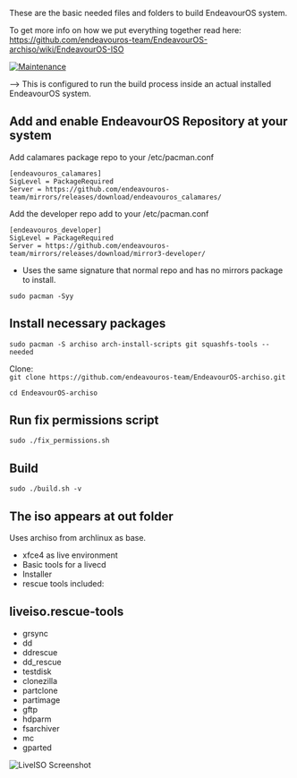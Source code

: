 These are the basic needed files and folders to build EndeavourOS system.

To get more info on how we put everything together read here:
https://github.com/endeavouros-team/EndeavourOS-archiso/wiki/EndeavourOS-ISO

[![Maintenance](https://img.shields.io/maintenance/yes/2020.svg)]()

--> This is configured to run the build process inside an actual installed EndeavourOS system.

## Add and enable EndeavourOS Repository at your system

Add calamares package repo to your /etc/pacman.conf

`[endeavouros_calamares]`\
`SigLevel = PackageRequired`\
`Server = https://github.com/endeavouros-team/mirrors/releases/download/endeavouros_calamares/`


Add the developer repo add to your /etc/pacman.conf

`[endeavouros_developer]`\
`SigLevel = PackageRequired`\
`Server = https://github.com/endeavouros-team/mirrors/releases/download/mirror3-developer/`


* Uses the same signature that normal repo and has no mirrors package to install.


`sudo pacman -Syy`

## Install necessary packages
`sudo pacman -S archiso arch-install-scripts git squashfs-tools --needed`

Clone:\
`git clone https://github.com/endeavouros-team/EndeavourOS-archiso.git`

`cd EndeavourOS-archiso`

## Run fix permissions script
`sudo ./fix_permissions.sh`

## Build
`sudo ./build.sh -v`

## The iso appears at out folder

Uses archiso from archlinux as base.

* xfce4 as live environment
* Basic tools for a livecd
* Installer
* rescue tools included:

## liveiso.rescue-tools
* grsync
* dd
* ddrescue
* dd_rescue
* testdisk
* clonezilla
* partclone
* partimage
* gftp
* hdparm
* fsarchiver
* mc
* gparted

![LiveISO Screenshot](https://raw.githubusercontent.com/endeavouros-team/artwork-images-logo/master/ISO-Shot.png "LiveISO Screenshot")

